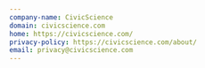 ```yaml
---
company-name: CivicScience
domain: civicscience.com
home: https://civicscience.com/
privacy-policy: https://civicscience.com/about/
email: privacy@civicscience.com
---
```




